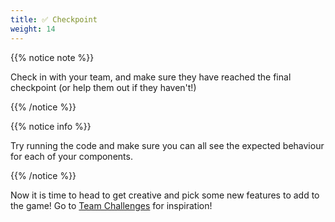 ```yaml
---
title: ✅ Checkpoint
weight: 14
---
```


{{% notice note %}}

Check in with your team, and make sure they have reached the final checkpoint (or help them out if they haven't!)

{{% /notice %}}

{{% notice info %}}

Try running the code and make sure you can all see the expected behaviour for each of your components.

{{% /notice %}}

Now it is time to head to get creative and pick some new features to add to the game!
Go to [Team Challenges](../../teamwork/2_challenge) for inspiration!
